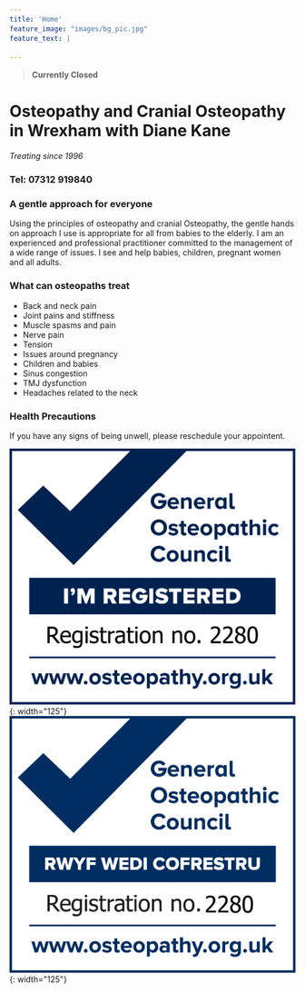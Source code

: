 ```yaml
---
title: 'Home'
feature_image: "images/bg_pic.jpg"
feature_text: |
   
---
```


> **Currently Closed**

# Osteopathy and Cranial Osteopathy in Wrexham with Diane Kane  
*Treating since 1996*

### Tel: 07312 919840  

### A gentle approach for everyone
Using the principles of osteopathy and cranial Osteopathy, the gentle hands on approach I use is appropriate for all from babies to the elderly. I am an experienced and professional practitioner committed to the management of a wide range of issues. I see and help babies, children, pregnant women and all adults. 

### What can osteopaths treat 
- Back and neck pain
- Joint pains and stiffness
- Muscle spasms and pain
- Nerve pain
- Tension
- Issues around pregnancy
- Children and babies
- Sinus congestion
- TMJ dysfunction
- Headaches related to the neck

### Health Precautions
If you have any signs of being unwell, please reschedule your appointent.

![](./images/english.jpg){: width="125"} ![](./images/welsh.jpg){: width="125"}
